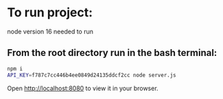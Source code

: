 # To run project:

node version 16 needed to run

## From the root directory run in the bash terminal:

```bash
npm i
API_KEY=f787c7cc446b4ee0849d24135ddcf2cc node server.js
```

Open [http://localhost:8080](http://localhost:8080) to view it in your browser.
